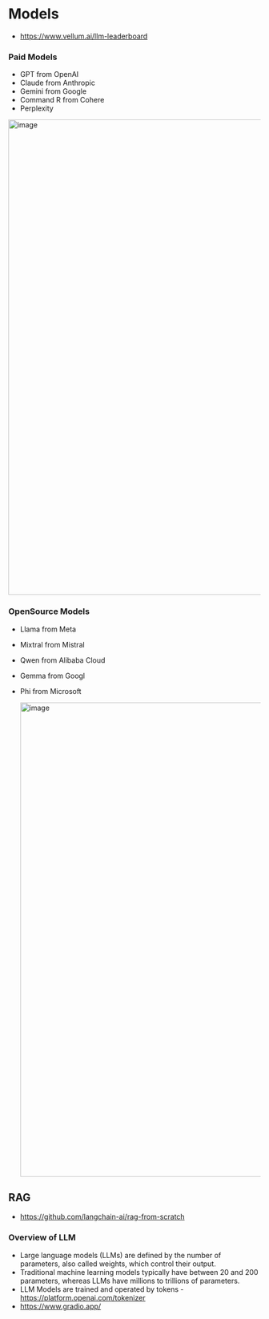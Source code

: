 # Models 

- https://www.vellum.ai/llm-leaderboard 

### Paid Models
- GPT from OpenAI
- Claude from Anthropic
- Gemini from Google
- Command R from Cohere
- Perplexity

<img width="949" alt="image" src="https://github.com/user-attachments/assets/18acac2a-6539-440b-a532-34bc5043ee6c" />

### OpenSource Models
- Llama from Meta
- Mixtral from Mistral
- Qwen from Alibaba Cloud
- Gemma from Googl
- Phi from Microsoft

  <img width="947" alt="image" src="https://github.com/user-attachments/assets/f039fee4-ca32-473f-93ee-5ed16472609d" />

## RAG
- https://github.com/langchain-ai/rag-from-scratch

### Overview of LLM
- Large language models (LLMs) are defined by the number of parameters, also called weights, which control their output.
- Traditional machine learning models typically have between 20 and 200 parameters, whereas LLMs have millions to trillions of parameters.
- LLM Models are trained and operated by tokens - https://platform.openai.com/tokenizer
- https://www.gradio.app/ 
